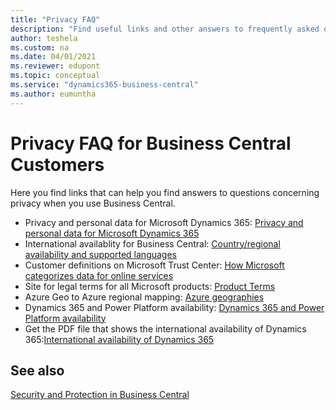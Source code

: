 ```yaml
---
title: "Privacy FAQ"
description: "Find useful links and other answers to frequently asked questions about Dynamics 365 Business Central."
author: teshela
ms.custom: na
ms.date: 04/01/2021
ms.reviewer: edupont
ms.topic: conceptual
ms.service: "dynamics365-business-central"
ms.author: eumuntha
---
```


# Privacy FAQ for Business Central Customers 

Here you find links that can help you find answers to questions concerning privacy when you use Business Central.

<!--Please check this link for matters relating to customer content(https://microsoft.sharepoint.com/teams/CAI-Privacy/SitePages/C+AI-Data-Sharing-Process.aspx)-->
- Privacy and personal data for Microsoft Dynamics 365: [Privacy and personal data for Microsoft Dynamics 365](/dynamics365/get-started/gdpr/)
- International availablity for Business Central: [Country/regional availability and supported languages](../compliance/apptest-countries-and-translations.md)  
- Customer definitions on Microsoft Trust Center: [How Microsoft categorizes data for online services](https://www.microsoft.com/trust-center/privacy/customer-data-definitions)
- Site for legal terms for all Microsoft products: [Product Terms](https://www.microsoft.com/licensing/terms/)
- Azure Geo to Azure regional mapping: [Azure geographies](https://azure.microsoft.com/global-infrastructure/geographies/)
- Dynamics 365 and Power Platform availability: [Dynamics 365 and Power Platform availability](https://dynamics.microsoft.com/geographic-availability/)
- Get the PDF file that shows the international availability of Dynamics 365:[International availability of Dynamics 365](/dynamics365/get-started/availability)

## See also

[Security and Protection in Business Central](security-and-protection.md)
